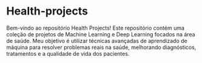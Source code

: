 # Health-projects
Bem-vindo ao repositório Health Projects! Este repositório contém uma coleção de projetos de Machine Learning e Deep Learning focados na área de saúde. Meu objetivo é utilizar técnicas avançadas de aprendizado de máquina para resolver problemas reais na saúde, melhorando diagnósticos, tratamentos e a qualidade de vida dos pacientes.

